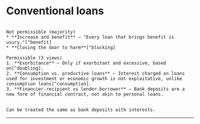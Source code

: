 # Conventional loans

~~~admonish question title="Bank deposits with interests"

Not permissible (majority)
* **Increase and benefit** — "Every loan that brings benefit is usury."[^benefit]
* **Closing the door to harm**[^blocking]

Permissible (3 views)
1. **Exorbitance** — Only if exorbitant and excessive, based on[^doubling].
2. **Consumption vs. productive loans** — Interest charged on loans used for investment or economic growth is not exploitative, unlike consumption loans[^consumption].
3. **Financier-recipient vs lender-borrower** — Bank deposits are a new form of financial contract, not akin to personal loans. 

~~~

~~~admonish question title="Credit card"

Can be treated the same as bank deposits with interests.

~~~

--- 

[^benefit]: Classical Islamic legal maxim

[^blocking]: Sadd al-dharai3, a key concept in Islamic jurisprudence

[^doubling]: O you who have believed, do not consume usury, doubled and multiplied, but fear Allah that you may be successful. (Quran Ali Imran:130)

[^consumption]: Based on a prominent Islamic modernist. Productive loans help you to move on with life.

